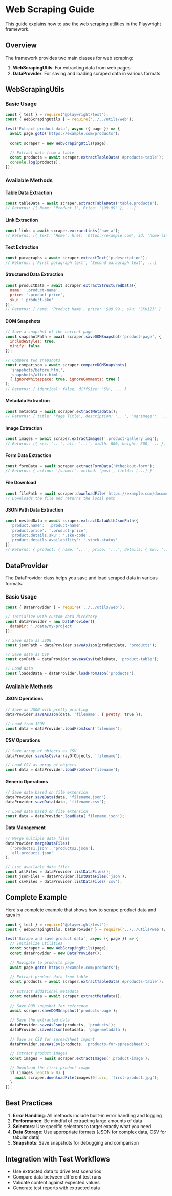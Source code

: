 <!-- Source: /Users/mzahirudeen/playwright-framework-dev/docs-backup/consolidated-docs/docs-web-scraping-guide.md -->

<!-- Source: /Users/mzahirudeen/playwright-framework/docs/web-scraping-guide.md -->

# Web Scraping Guide

This guide explains how to use the web scraping utilities in the Playwright framework.

## Overview

The framework provides two main classes for web scraping:

1. **WebScrapingUtils**: For extracting data from web pages
2. **DataProvider**: For saving and loading scraped data in various formats

## WebScrapingUtils

### Basic Usage

```javascript
const { test } = require('@playwright/test');
const { WebScrapingUtils } = require('../../utils/web');

test('Extract product data', async ({ page }) => {
  await page.goto('https://example.com/products');
  
  const scraper = new WebScrapingUtils(page);
  
  // Extract data from a table
  const products = await scraper.extractTableData('#products-table');
  console.log(products);
});
```

### Available Methods

#### Table Data Extraction

```javascript
const tableData = await scraper.extractTableData('table.products');
// Returns: [{ Name: 'Product 1', Price: '$99.99' }, ...]
```

#### Link Extraction

```javascript
const links = await scraper.extractLinks('nav a');
// Returns: [{ text: 'Home', href: 'https://example.com', id: 'home-link' }, ...]
```

#### Text Extraction

```javascript
const paragraphs = await scraper.extractText('p.description');
// Returns: ['First paragraph text', 'Second paragraph text', ...]
```

#### Structured Data Extraction

```javascript
const productData = await scraper.extractStructuredData({
  name: '.product-name',
  price: '.product-price',
  sku: '.product-sku'
});
// Returns: { name: 'Product Name', price: '$99.99', sku: 'SKU123' }
```

#### DOM Snapshots

```javascript
// Save a snapshot of the current page
const snapshotPath = await scraper.saveDOMSnapshot('product-page', {
  includeStyles: true,
  minify: false
});

// Compare two snapshots
const comparison = await scraper.compareDOMSnapshots(
  'snapshots/before.html',
  'snapshots/after.html',
  { ignoreWhitespace: true, ignoreComments: true }
);
// Returns: { identical: false, diffSize: '5%', ... }
```

#### Metadata Extraction

```javascript
const metadata = await scraper.extractMetadata();
// Returns: { title: 'Page Title', description: '...', 'og:image': '...', ... }
```

#### Image Extraction

```javascript
const images = await scraper.extractImages('.product-gallery img');
// Returns: [{ src: '...', alt: '...', width: 800, height: 600, ... }, ...]
```

#### Form Data Extraction

```javascript
const formData = await scraper.extractFormData('#checkout-form');
// Returns: { action: '/submit', method: 'post', fields: [...] }
```

#### File Download

```javascript
const filePath = await scraper.downloadFile('https://example.com/document.pdf', 'my-document.pdf');
// Downloads the file and returns the local path
```

#### JSON Path Data Extraction

```javascript
const nestedData = await scraper.extractDataWithJsonPath({
  'product.name': '.product-name',
  'product.price': '.product-price',
  'product.details.sku': '.sku-code',
  'product.details.availability': '.stock-status'
});
// Returns: { product: { name: '...', price: '...', details: { sku: '...', availability: '...' } } }
```

## DataProvider

The DataProvider class helps you save and load scraped data in various formats.

### Basic Usage

```javascript
const { DataProvider } = require('../../utils/web');

// Initialize with custom data directory
const dataProvider = new DataProvider({
  dataDir: './data/my-project'
});

// Save data as JSON
const jsonPath = dataProvider.saveAsJson(productData, 'products');

// Save data as CSV
const csvPath = dataProvider.saveAsCsv(tableData, 'product-table');

// Load data
const loadedData = dataProvider.loadFromJson('products');
```

### Available Methods

#### JSON Operations

```javascript
// Save as JSON with pretty printing
dataProvider.saveAsJson(data, 'filename', { pretty: true });

// Load from JSON
const data = dataProvider.loadFromJson('filename');
```

#### CSV Operations

```javascript
// Save array of objects as CSV
dataProvider.saveAsCsv(arrayOfObjects, 'filename');

// Load CSV as array of objects
const data = dataProvider.loadFromCsv('filename');
```

#### Generic Operations

```javascript
// Save data based on file extension
dataProvider.saveData(data, 'filename.json');
dataProvider.saveData(data, 'filename.csv');

// Load data based on file extension
const data = dataProvider.loadData('filename.json');
```

#### Data Management

```javascript
// Merge multiple data files
dataProvider.mergeDataFiles(
  ['products1.json', 'products2.json'],
  'all-products.json'
);

// List available data files
const allFiles = dataProvider.listDataFiles();
const jsonFiles = dataProvider.listDataFiles('json');
const csvFiles = dataProvider.listDataFiles('csv');
```

## Complete Example

Here's a complete example that shows how to scrape product data and save it:

```javascript
const { test } = require('@playwright/test');
const { WebScrapingUtils, DataProvider } = require('../../utils/web');

test('Scrape and save product data', async ({ page }) => {
  // Initialize utilities
  const scraper = new WebScrapingUtils(page);
  const dataProvider = new DataProvider();
  
  // Navigate to products page
  await page.goto('https://example.com/products');
  
  // Extract product data from table
  const products = await scraper.extractTableData('#products-table');
  
  // Extract additional metadata
  const metadata = await scraper.extractMetadata();
  
  // Save DOM snapshot for reference
  await scraper.saveDOMSnapshot('products-page');
  
  // Save the extracted data
  dataProvider.saveAsJson(products, 'products');
  dataProvider.saveAsJson(metadata, 'page-metadata');
  
  // Save as CSV for spreadsheet import
  dataProvider.saveAsCsv(products, 'products-for-spreadsheet');
  
  // Extract product images
  const images = await scraper.extractImages('.product-image');
  
  // Download the first product image
  if (images.length > 0) {
    await scraper.downloadFile(images[0].src, 'first-product.jpg');
  }
});
```

## Best Practices

1. **Error Handling**: All methods include built-in error handling and logging
2. **Performance**: Be mindful of extracting large amounts of data
3. **Selectors**: Use specific selectors to target exactly what you need
4. **Data Storage**: Use appropriate formats (JSON for complex data, CSV for tabular data)
5. **Snapshots**: Save snapshots for debugging and comparison

## Integration with Test Workflows

- Use extracted data to drive test scenarios
- Compare data between different test runs
- Validate content against expected values
- Generate test reports with extracted data